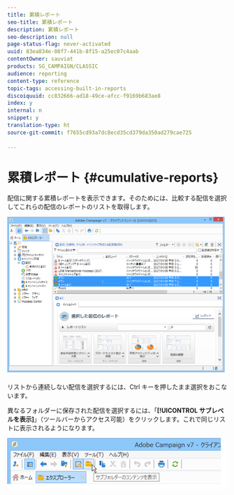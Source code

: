 ```yaml
---
title: 累積レポート
seo-title: 累積レポート
description: 累積レポート
seo-description: null
page-status-flag: never-activated
uuid: 83ea834e-08f7-441b-8f15-a25ec07c4aab
contentOwner: sauviat
products: SG_CAMPAIGN/CLASSIC
audience: reporting
content-type: reference
topic-tags: accessing-built-in-reports
discoiquuid: cc832666-ad18-49ce-afcc-f9169b683ae8
index: y
internal: n
snippet: y
translation-type: ht
source-git-commit: f7655cd93a7dc8ecd35cd379da350ad279cae725

---
```



# 累積レポート {#cumulative-reports}

配信に関する累積レポートを表示できます。そのためには、比較する配信を選択してこれらの配信のレポートのリストを取得します。

![](assets/s_ncs_user_report_compare_tab.png)

リストから連続しない配信を選択するには、Ctrl キーを押したまま選択をおこないます。

異なるフォルダーに保存された配信を選択するには、「**[!UICONTROL サブレベルを表示]**」（ツールバーからアクセス可能）をクリックします。これで同じリストに表示されるようになります。

![](assets/s_ncs_user_display_children_icon.png)

